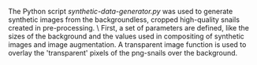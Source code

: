   The Python script _synthetic-data-generator.py_ was used to generate synthetic images from the backgroundless, cropped high-quality snails created in pre-processing. \\
  First, a set of parameters are defined, like the sizes of the background and the values used in compositing of synthetic images and image augmentation. A transparent image function is used to overlay the 'transparent' pixels of the png-snails over the background.  
